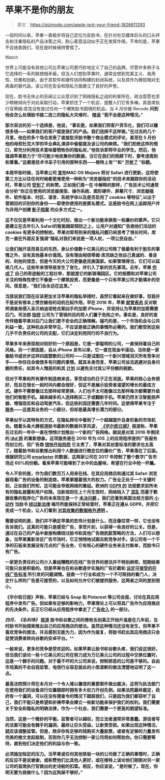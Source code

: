 # 苹果不是你的朋友

> 原文：<https://gizmodo.com/apple-isnt-your-friend-1826611293>

一段时间以来，苹果一直稳步将自己定位为反脸书，在针对社交媒体巨头的口头抨击和注重隐私的产品决策之间，耐心善意运动似乎正在发挥作用。不幸的是，苹果不会拯救我们，现在是时候保持警惕了。

Watch

世界上可能没有其他公司比苹果公司更巧妙地定义了自己的品牌。尽管许多例子与它选择的一系列联想相矛盾，但当人们想到苹果时，通常会想到完美主义、易用性、优雅和创新。由于其软件和硬件协同构建的封闭系统，以及其作为微软相对无病毒的替代品，该公司在安全和隐私方面建立了良好的声誉。

现在，脸书无休止的丑闻让公众意识到了网络隐私之战的利害所在，政治意愿也至少稍微倾向于对此采取行动，苹果抓住了一个机会，提醒人们它有多棒。其首席执行官蒂姆·库克没有放过任何一个嘲笑脸书困境的机会。当 4 月份被 Recode **问到他会怎么处理脸书接二连三的隐私大灾难时， [暗讽](https://www.recode.net/2018/4/6/17206532/transcript-interview-apple-tim-cook-msnbc-kara-swisher) “我不会是这种情况。”**

**那次采访的另一个选择是，他说，“事实是，如果我们将客户货币化，我们可以赚很多钱——如果我们的客户就是我们的产品。我们选择不这样做。”在过去的几个月里，他在的多个场合发表了直接批评脸书整个商业模式的评论，甚至在 5 月份他的母校杜克大学的毕业典礼演讲中偷偷提及该公司的麻烦。“我们拒绝这样的借口，即充分利用技术意味着牺牲你的隐私权，”他告诉即将毕业的学生。然后，他强调苹果致力于“尽可能少地收集你的数据，当它在我们的照顾下时，要考虑周到和尊重。”这都是技术书呆子引用的那种东西——推特上有“”和“ [开枪了](https://twitter.com/Droid_News/status/980801893063512064) ”标题。**

**本周早些时候，当苹果公司 [宣布](https://www.apple.com/newsroom/2018/06/apple-introduces-macos-mojave/)MAC OS Mojave 将对 Safari 进行更新，这将使第三方比以往任何时候都更难使用一种称为“浏览器指纹”的技术来跟踪你的活动时，苹果公司 [受到了](https://www.wired.com/story/apple-safari-privacy-wwdc/) 的称赞。正如我们周一在 中解释的那样，广告技术公司通常会分析“你正在使用的浏览器类型、操作系统、图形硬件、屏幕尺寸、浏览器插件、软件版本、时区、语言、系统字体以及是否启用了 cookies 等特征”,以出于营销目的识别你的身份——即使你使用的是匿名模式。这是脸书在网上追踪用户并为非用户创建 [影子档案](https://www.theverge.com/2018/4/11/17225482/facebook-shadow-profiles-zuckerberg-congress-data-privacy) 的众多方式之一。**

**这不仅仅是苹果利用一个文化时刻，推出一个新功能来换取一些廉价的掌声。它只是建立在去年引入 Safari的智能跟踪预防之上，让用户对通知广告商他们活动的 cookies 有更多的控制权。苹果对即将到来的隐私问题已经思考了很长时间，库克一直在外面反复强调“隐私对我们来说是一项人权，一项公民自由。”**

**让我们抛开显而易见的东西，承认价值数十亿美元的公司除了做最有利于股东的事情之外，没有其他基本价值观。没有理由相信蒂姆·库克缺乏他自己真诚的、善良的、利他的信念，但是今天的大公司更像是民族国家。如果管理得当，它们可以延续几代人。这些年来领导层发生了变化，并引入了新的优先事项。去年，苹果 [完成了](https://gizmodo.com/building-apple-s-new-campus-sounds-like-a-damn-nightmar-1792085475) 自己的奇迹般的工程壮举，那就是它的新玻璃园区。它的规模和对苹果公司关注的特殊性使它不像是一个建筑投资，而更像是一个只有苹果公司才能填补的空间。信息是，“我们会永远在这里。”**

**当我说我们现在应该更加关注苹果的隐私举措时，虽然它看起来在做好事，但我并不是说有根本上愤世嫉俗的动机在起作用。早在 2016 年，苹果 [就曾表态](https://en.wikipedia.org/wiki/FBI%E2%80%93Apple_encryption_dispute) 反对联邦调查局侵入圣贝纳迪诺枪击案凶手的加密 iPhone，并坚持认为苹果的加密需要后门。司法部 [指控](https://variety.com/2016/digital/news/justice-department-apple-encryption-marketing-1201710664/) 公司为了营销的目的将人们置于危险之中。事实是，良好的宣传伴随着苹果对后门让我们更不安全的正确理解。碰巧的是，一个市场机会与公共利益一致，这种机会非常罕见，不应该是做正确的事情所必需的。我们都受到这些几乎不负责任的公司的支配，它们决定利用同行的不良行为。**

**苹果多年来表现相对较好的一个原因是，它是一家聪明的公司，一直保持着自己的风格。另一个原因是，自从 iPhone 发布以来，它一直在现金中滚动。当你是一家像脸书或优步这样四面楚歌的公司时——只是试图在一个新兴领域消灭所有竞争对手——你往往会做很多有问题的事情。就其本身而言，苹果公司设法逃避对自身问题的责任，如其令人憎恶的和其 [计划](https://gizmodo.com/apple-successfully-avoids-50-billion-in-american-taxes-1822189738) 以避免支付其公平份额的税款。**

**但对于苹果和所有硬件制造商来说，享受成功的日子正在消逝。苹果的核心业务很好，而且在很长一段时间内都会很好，但这不是展示投资者渴望的增长的最佳方式。硬件不需要像过去那样经常更换，人们也不太可能像过去那样每次都需要升级他们的智能手机。越来越多的人选择购买二手或翻新手机。苹果仍然关注智能扬声器、增强现实和自动驾驶汽车，但这些利润还需要几年时间。这使得苹果专注于 [服务](https://www.recode.net/2017/5/3/15523268/apple-services-business-revenue-growth)——这是其业务的一小部分，但却是最具增长潜力的部分。**

**苹果似乎以其特有的方式，在隐私辩论中看到了一个超越提升自身形象的市场机会。随着头条大肆报道脸书最新的数据共享风波， [*《华尔街日报》*](https://www.wsj.com/articles/apple-looks-to-expand-advertising-business-with-new-network-for-apps-1527869990) 报道称，苹果在过去的一年中一直在悄悄计划推出一个新的广告网络。据说是对其 2016 年倒闭的 [iAd 网](https://en.wikipedia.org/wiki/IAd) 的重新想象。这项服务是在 2010 年为 iOS 上的应用程序提供广告服务而创立的，但广告商 [很快开始抱怨](https://www.wsj.com/articles/SB10001424052970204336104577094872512502942?mod=article_inline) 它太贵了，苹果对其创意标准的要求也太高了。随着脸书和谷歌推出利用个人数据进行微定位的廉价广告，苹果落在了后面。根据研究公司 [emarketer](https://www.emarketer.com/content/google-and-facebook-s-digital-dominance-fading-as-rivals-share-grows) 的数据，这两家公司在 2017 年控制了整个数字广告市场近 60%的份额。看来苹果可能嗅到了水中的血腥味，希望在行业中抢一杯羹。**

**令人不安的是，作为我们数百万人用来在线、在其应用商店和通过其 Safari 浏览器观看广告的设备的制造商，苹果掌握着很大的权力。广告业正处于一个关键时刻，正如我们所知，这可能会导致网络的重组。欧洲的 [GDPR 的](https://www.theguardian.com/technology/2018/may/21/what-is-gdpr-and-how-will-it-affect-you) 法规要求前所未有的隐私披露和用户权限。当新规则在上个月生效时，网络陷入了 [混乱](https://gizmodo.com/dozens-of-american-news-sites-blocked-in-europe-as-gdpr-1826319542) 而基于数据收集的程序化广告的未来现在是一个 [未决问题](https://gizmodo.com/how-your-favorite-tech-blog-is-grappling-with-europes-n-1826308000) 。我们还看到美国法规方面的 [小动作](https://gizmodo.com/google-pulls-political-ads-thanks-to-washington-law-for-1826633858#_ga=2.53967400.1492534329.1528115375-776204539.1477142915) 当脸书 [绕过新法律](https://www.theguardian.com/technology/2018/apr/19/facebook-moves-15bn-users-out-of-reach-of-new-european-privacy-law) 竭尽所能保持正常经营时，苹果正在遵从 GDPR，并把它变成一个机会，让人们看到 [对其收集的数据格外透明](http://gizmodo.com/apple-is-going-to-let-you-download-all-the-data-it-coll-1826261859#_ga=2.107404034.1492534329.1528115375-776204539.1477142915) 。**

**需要说明的是，我们并不确定苹果的宏伟计划是什么，而且像往常一样，它也没有告诉我们。这真的可能只是感受广告，享受片刻，以获得一些良好的公关。但是，通过在自己的产品中直接构建绕过脸书和其他广告商肮脏策略的方法，人们可以想象，当苹果重新涉足广告市场时，它正悄悄地试图击败竞争对手。该公司有一个干净的石板来发展没有污点的广告业务，它有核心的硬件业务来支付账单，而脸书只有广告。**

**一家更负责任的公司介入重组糟糕的在线广告世界的想法并不特别麻烦，短期结果可能只会是积极的。但是苹果也在和谷歌逐步实施的广告拦截和 [设定可接受的在线广告标准](https://www.betterads.org/coalition-for-better-ads-releases-initial-better-ads-standards-for-desktop-and-mobile-web/) 所引发的问题调情。拯救一个行业和成为一个不可阻挡的看门人，决定什么样的广告是可接受的，以及如何允许它们被提供服务，这两者之间的差别很小。**

**《华尔街日报》[](https://www.wsj.com/articles/apple-looks-to-expand-advertising-business-with-new-network-for-apps-1527869990)**声称，苹果已经与 Snap 和 Pinterest 等公司会面，讨论在其应用程序中发布广告。但如果有足够的影响力，苹果理论上可以将其广告作为应用商店的先决条件。反正它已经从应用程序中拿走了 [广告收入](https://marketingland.com/app-purchases-dominate-ads-app-store-lifetime-revenue-hits-71-billion-183953) 的一部分。****

****四月，*《名利场》* [报道](https://www.vanityfair.com/news/2018/04/what-mark-zuckerberg-and-tim-cook-are-really-beefing-about) 脸书和谷歌之间的唇枪舌剑真正开始升温是在几年前，当时脸书开始探索推出自己的应用商店的想法。虽然这种情况还没有发生，但苹果不喜欢竞争的想法，并且感到无能为力，因为作为报复，将脸书赶出其应用商店只会促使消费者转向谷歌的安卓平台。****

****一般来说，更多的竞争是受欢迎的。如果苹果让脸书和谷歌头疼，我们说这很好。但当我们谈论一些十亿美元的公司在努力成为万亿美元公司的过程中交换位置时，这是一个棘手的问题。对于最不坏的大公司来说，控制邪恶的公司是不够的。自由市场真的不会自我监管，电信行业容忍彼此的小型垄断的做法清楚地证明了这一点。****

****最高法院预计将在本月对一个令人难以置信的重要案件做出裁决，这将为执法部门在使用我们的设备进行位置跟踪时拥有多大权力开创先例。如果法院最终裁定，政府有一个漏洞，可以在没有搜查令的情况下跟踪我们，只是因为我们都窃听了自己，我们不能只是希望和祈祷苹果会建立一些新功能来保护我们的权利。我们需要关于安全和隐私的明确法律，作为一个社会，我们需要一个更高的期望标准。****

****当然，这是一个微妙的平衡。监管者可以越权，而立法者通常非常愚蠢。游说者写的法案可能会有棘手的漏洞，最终让巨头受益，让新贵受损。如果出现这种情况，就应该调整监管。但是，除非你有足够的钱购买大量股票，或者有足够的力量发布完美的推文发起抵制，否则你几乎无法控制一家公司将如何帮助你。你只需要等待，直到他们决定他们的利益与你一致。****

****必须施加恒定的压力。当苹果或任何其他铁板一块的公司做了正确的事情时，正确的反应不是说谢谢，或称赞他们比其他人更好，或在推特上谈论他们刚刚对另一家公司的首席执行官做出的史诗般的扣篮。相反，你应该说，“是时候了。现在，你明天要为我做什么？因为这狗屎不够好。”****